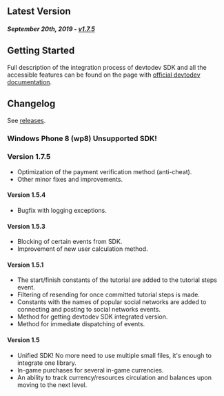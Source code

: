 Latest Version 
--------------
##### _September 20th, 2019_ - [v1.7.5](https://github.com/devtodev-analytics/winstore-sdk/releases/latest)

Getting Started
---------------
Full description of the integration process of devtodev SDK and all the accessible features can be found on the page with [official devtodev documentation](https://www.devtodev.com/help/65).


Changelog
---------
See [releases](https://github.com/devtodev-analytics/winstore-sdk/releases).

### Windows Phone 8  (wp8)  Unsupported SDK!
 
### Version 1.7.5
* Optimization of the payment verification method (anti-cheat).
* Other minor fixes and improvements.

#### Version 1.5.4 
* Bugfix with logging exceptions.

#### Version 1.5.3
* Blocking of certain events from SDK.
* Improvement of new user calculation method.

#### Version 1.5.1
* The start/finish constants of the tutorial are added to the tutorial steps event.
* Filtering of resending for once committed tutorial steps is made.
* Constants with the names of popular social networks are added to connecting and posting to social networks events.
* Method for getting devtodev SDK integrated version.
* Method for immediate dispatching of events.

#### Version 1.5 
* Unified SDK! No more need to use multiple small files, it's enough to integrate one library.
* In-game purchases for several in-game currencies.
* An ability to track currency/resources circulation and balances upon moving to the next level.
